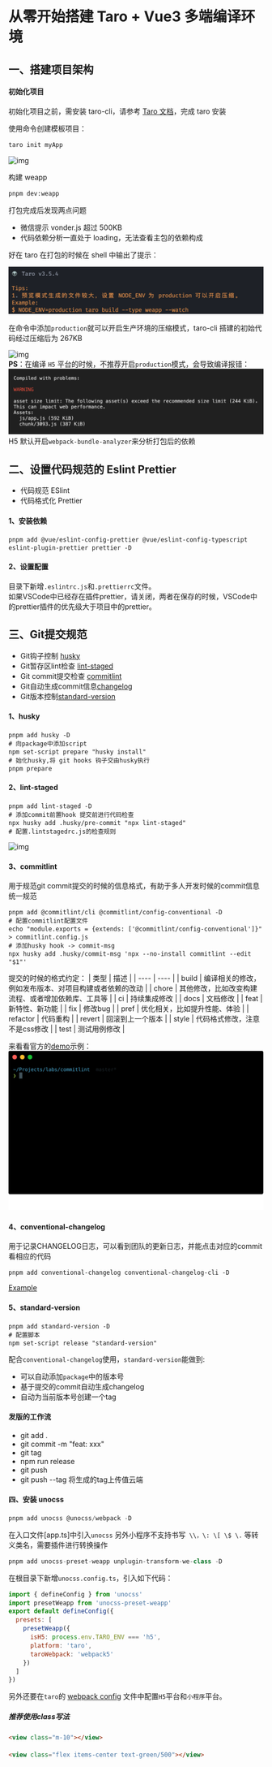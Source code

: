# 从零开始搭建 Taro + Vue3 多端编译环境

## 一、搭建项目架构

#### 初始化项目

初始化项目之前，需安装 taro-cli，请参考 [Taro 文档](https://taro-docs.jd.com/taro/docs/GETTING-STARTED)，完成 taro 安装

使用命令创建模板项目：

```bash
taro init myApp
```

![img](/screenshots/init.png)

构建 weapp

```bash
pnpm dev:weapp
```

打包完成后发现两点问题

- 微信提示 vonder.js 超过 500KB
- 代码依赖分析一直处于 loading，无法查看主包的依赖构成

好在 taro 在打包的时候在 shell 中输出了提示：

![img](/screenshots/tips.png)

在命令中添加`production`就可以开启生产环境的压缩模式，taro-cli 搭建的初始代码经过压缩后为 267KB

![img](/screenshots/analyse.png)  
**PS**：在编译 `H5` 平台的时候，不推荐开启`production`模式，会导致编译报错：
![img](/screenshots/exceed-size.png)  
H5 默认开启`webpack-bundle-analyzer`来分析打包后的依赖
## 二、设置代码规范的 Eslint Prettier

- 代码规范 ESlint
- 代码格式化 Prettier    
#### 1、安装依赖

```shell
pnpm add @vue/eslint-config-prettier @vue/eslint-config-typescript eslint-plugin-prettier prettier -D
```
#### 2、设置配置  

目录下新增`.eslintrc.js`和`.prettierrc`文件。  
如果VSCode中已经存在插件prettier，请关闭，两者在保存的时候，VSCode中的prettier插件的优先级大于项目中的prettier。

## 三、Git提交规范

- Git钩子控制 [husky](https://typicode.github.io/husky/#/)
- Git暂存区lint检查 [lint-staged](https://github.com/okonet/lint-staged)
- Git commit提交检查 [commitlint](https://github.com/conventional-changelog/commitlint)
- Git自动生成commit信息[changelog](https://github.com/conventional-changelog-archived-repos/conventional-changelog-cli)  
- Git版本控制[standard-version](https://www.npmjs.com/package/standard-version)

#### 1、husky
```shell
pnpm add husky -D
# 向package中添加script
npm set-script prepare "husky install" 
# 始化husky,将 git hooks 钩子交由husky执行
pnpm prepare 
```
#### 2、lint-staged
```shell
pnpm add lint-staged -D
# 添加commit前置hook 提交前进行代码检查
npx husky add .husky/pre-commit "npx lint-staged"
# 配置.lintstagedrc.js的检查规则
```
![img](/screenshots/staged-lint.png)
#### 3、commitlint
用于规范git commit提交的时候的信息格式，有助于多人开发时候的commit信息统一规范
```shell
pnpm add @commitlint/cli @commitlint/config-conventional -D
# 配置commitlint配置文件
echo "module.exports = {extends: ['@commitlint/config-conventional']}" > commitlint.config.js
# 添加husky hook -> commit-msg
npx husky add .husky/commit-msg 'npx --no-install commitlint --edit "$1"'
```
提交的时候的格式约定：
|  类型   | 描述  |
|  ----  | ----  |
| build  | 	编译相关的修改，例如发布版本、对项目构建或者依赖的改动 |
| chore  | 其他修改，比如改变构建流程、或者增加依赖库、工具等 |
| ci  | 持续集成修改 |
| docs  | 文档修改 |
| feat  | 新特性、新功能 |
| fix  | 修改bug |
| pref  | 优化相关，比如提升性能、体验 |
| refactor  | 代码重构 |
| revert  | 回滚到上一个版本 |
| style  | 代码格式修改，注意不是css修改 |
| test  | 测试用例修改 |

来看看官方的[demo](https://github.com/conventional-changelog/commitlint)示例：
![图片](https://raw.githubusercontent.com/conventional-changelog/commitlint/6181d69c25371fd5830a5a9b7173a200d3c9fed5/docs/assets/commitlint.svg)
#### 4、conventional-changelog
用于记录CHANGELOG日志，可以看到团队的更新日志，并能点击对应的commit看相应的代码
```
pnpm add conventional-changelog conventional-changelog-cli -D
```
[Example](https://github.com/karma-runner/karma/blob/master/CHANGELOG.md)
#### 5、standard-version
```
pnpm add standard-version -D
# 配置脚本
npm set-script release "standard-version"
```
配合`conventional-changelog`使用，`standard-version`能做到:
- 可以自动添加`package`中的版本号
- 基于提交的commit自动生成changelog
- 自动为当前版本号创建一个tag

#### 发版的工作流
- git add .
- git commit -m "feat: xxx"
- git tag
- npm run release
- git push
- git push --tag 将生成的tag上传值云端  
#### 四、安装 unocss
```js
pnpm add unocss @unocss/webpack -D
```
在入口文件[app.ts]中引入`unocss`
另外小程序不支持书写` \\，\: \[ \$ \.` 等转义类名，需要插件进行转换操作
```js
pnpm add unocss-preset-weapp unplugin-transform-we-class -D
```
在根目录下新增`unocss.config.ts`，引入如下代码：
```js
import { defineConfig } from 'unocss'
import presetWeapp from 'unocss-preset-weapp'
export default defineConfig({
  presets: [
    presetWeapp({
      isH5: process.env.TARO_ENV === 'h5',
      platform: 'taro',
      taroWebpack: 'webpack5'
    })
  ]
})
```
另外还要在`taro`的 [webpack config](https://github.com/rzhAvenir/taro-vue3-template/blob/master/config/index.js) 文件中配置`H5`平台和`小程序`平台。
##### 推荐使用class写法
```html
<view class="m-10"></view>

<view class="flex items-center text-green/500"></view>
```


